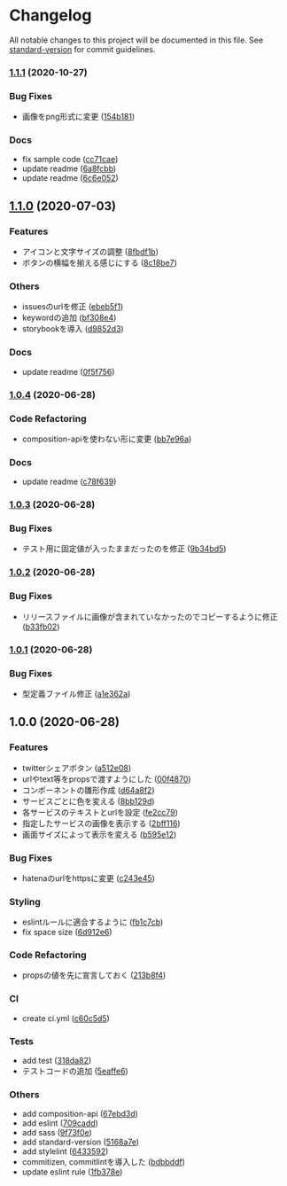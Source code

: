 # Changelog

All notable changes to this project will be documented in this file. See [standard-version](https://github.com/conventional-changelog/standard-version) for commit guidelines.

### [1.1.1](https://github.com/mnao305/vue-social-share-component/compare/v1.1.0...v1.1.1) (2020-10-27)


### Bug Fixes

* 画像をpng形式に変更 ([154b181](https://github.com/mnao305/vue-social-share-component/commit/154b1817e78c0b7ed3c9eb51c2389313821a04de))


### Docs

* fix sample code ([cc71cae](https://github.com/mnao305/vue-social-share-component/commit/cc71cae24a9855e5987b461a48e7e51ed5e0082f))
* update readme ([6a8fcbb](https://github.com/mnao305/vue-social-share-component/commit/6a8fcbbc0175880ccb0978a6b7daa6777ac14234))
* update readme ([6c6e052](https://github.com/mnao305/vue-social-share-component/commit/6c6e05257589eb23ed5ae5249a782414d743cc42))

## [1.1.0](https://github.com/mnao305/vue-social-share-component/compare/v1.0.4...v1.1.0) (2020-07-03)


### Features

* アイコンと文字サイズの調整 ([8fbdf1b](https://github.com/mnao305/vue-social-share-component/commit/8fbdf1b916fbbb956053b9f6597890a1c388a3a2))
* ボタンの横幅を揃える感じにする ([8c18be7](https://github.com/mnao305/vue-social-share-component/commit/8c18be727756c77143c6604fb644b02bf405e434))


### Others

* issuesのurlを修正 ([ebeb5f1](https://github.com/mnao305/vue-social-share-component/commit/ebeb5f124e4198830cecd99efb7ed3eee6f21e6a))
* keywordの追加 ([bf308e4](https://github.com/mnao305/vue-social-share-component/commit/bf308e4bc16faa645b6bcde3e80b8d2eec56edcf))
* storybookを導入 ([d9852d3](https://github.com/mnao305/vue-social-share-component/commit/d9852d33eb911fc60776c3ee5b020a271ae1174d))


### Docs

* update readme ([0f5f756](https://github.com/mnao305/vue-social-share-component/commit/0f5f756313395e5bd52ebcbf3af5ffeef489d6f5))

### [1.0.4](https://github.com/mnao305/vue-social-share-component/compare/v1.0.3...v1.0.4) (2020-06-28)


### Code Refactoring

* composition-apiを使わない形に変更 ([bb7e96a](https://github.com/mnao305/vue-social-share-component/commit/bb7e96a96094f6f70bfb399b9087d93f50cd37b9))


### Docs

* update readme ([c78f639](https://github.com/mnao305/vue-social-share-component/commit/c78f6392ee1cea3ccd42937221f0f273a160b8ae))

### [1.0.3](https://github.com/mnao305/vue-social-share-component/compare/v1.0.2...v1.0.3) (2020-06-28)


### Bug Fixes

* テスト用に固定値が入ったままだったのを修正 ([9b34bd5](https://github.com/mnao305/vue-social-share-component/commit/9b34bd55002930972dd9f50aa3be4b734164718e))

### [1.0.2](https://github.com/mnao305/vue-social-share-component/compare/v1.0.1...v1.0.2) (2020-06-28)


### Bug Fixes

* リリースファイルに画像が含まれていなかったのでコピーするように修正 ([b33fb02](https://github.com/mnao305/vue-social-share-component/commit/b33fb02953cde05995cfaf8741c58c72dd0e62a5))

### [1.0.1](https://github.com/mnao305/vue-social-share-component/compare/v1.0.0...v1.0.1) (2020-06-28)


### Bug Fixes

* 型定義ファイル修正 ([a1e362a](https://github.com/mnao305/vue-social-share-component/commit/a1e362a6f90edad289e8bc8887690d12d828a20d))

## 1.0.0 (2020-06-28)


### Features

* twitterシェアボタン ([a512e08](https://github.com/mnao305/vue-social-share-component/commit/a512e0873fba9e7556a46732907b1446fbcc8b00))
* urlやtext等をpropsで渡すようにした ([00f4870](https://github.com/mnao305/vue-social-share-component/commit/00f487050b4eacdbecb312e656126446ee7e4ce2))
* コンポーネントの雛形作成 ([d64a8f2](https://github.com/mnao305/vue-social-share-component/commit/d64a8f223083b26f7cb515715980c9e8548e6f64))
* サービスごとに色を変える ([8bb129d](https://github.com/mnao305/vue-social-share-component/commit/8bb129df2a3f2688c7fb215600ef5ecb884215d3))
* 各サービスのテキストとurlを設定 ([fe2cc79](https://github.com/mnao305/vue-social-share-component/commit/fe2cc793ebc5c1f35f7bfe77aa56ca3100d92032))
* 指定したサービスの画像を表示する ([2bff116](https://github.com/mnao305/vue-social-share-component/commit/2bff11661eb4b00aa00dfe37c179ba24c81d3642))
* 画面サイズによって表示を変える ([b595e12](https://github.com/mnao305/vue-social-share-component/commit/b595e12e0277fd29f5f30c996429fe2df9ffcb2d))


### Bug Fixes

* hatenaのurlをhttpsに変更 ([c243e45](https://github.com/mnao305/vue-social-share-component/commit/c243e453a4b0b7ac4dd11433104797a31a24888d))


### Styling

* eslintルールに適合するように ([fb1c7cb](https://github.com/mnao305/vue-social-share-component/commit/fb1c7cb9be972ae41422bfcb7144adac01e48ece))
* fix space size ([6d912e6](https://github.com/mnao305/vue-social-share-component/commit/6d912e68af289dde08d8d235b0505314ebe0f561))


### Code Refactoring

* propsの値を先に宣言しておく ([213b8f4](https://github.com/mnao305/vue-social-share-component/commit/213b8f43fd967807765e5f4be8afe027cc7f22f8))


### CI

* create ci.yml ([c60c5d5](https://github.com/mnao305/vue-social-share-component/commit/c60c5d5b8ca6d4be70bb7df39f90a696d1a257cc))


### Tests

* add test ([318da82](https://github.com/mnao305/vue-social-share-component/commit/318da82158dd2abbb13d977b5dbd8c52b21f6613))
* テストコードの追加 ([5eaffe6](https://github.com/mnao305/vue-social-share-component/commit/5eaffe673fd470df06288eba8a3c1c346f325806))


### Others

* add composition-api ([67ebd3d](https://github.com/mnao305/vue-social-share-component/commit/67ebd3de1a48e98e35967fd37b2b6728d3d64441))
* add eslint ([709cadd](https://github.com/mnao305/vue-social-share-component/commit/709caddeabaee2011d0df146cc5c127dc32ac613))
* add sass ([9f73f0e](https://github.com/mnao305/vue-social-share-component/commit/9f73f0e111c89311205dd635ed9febb4451b869c))
* add standard-version ([5168a7e](https://github.com/mnao305/vue-social-share-component/commit/5168a7ec6b77241472d0812e5c9184368c7931ce))
* add stylelint ([6433592](https://github.com/mnao305/vue-social-share-component/commit/6433592cbdba9bbd629b82f5b4ef66d03891f462))
* commitizen, commitlintを導入した ([bdbbddf](https://github.com/mnao305/vue-social-share-component/commit/bdbbddf0e8b6e6896e5136c8952cf88a70ccb25a))
* update eslint rule ([1fb378e](https://github.com/mnao305/vue-social-share-component/commit/1fb378efd2b0c040336931532b27a0a3432ec3b5))
